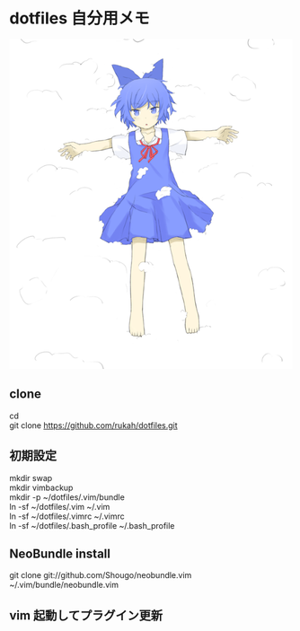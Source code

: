 # dotfiles 自分用メモ

<div style="text-align:center">
    <img src="https://raw.githubusercontent.com/rukah/rakugaki/6f332cbaa06c762e9989024ec2e75e29b20fe27a/cirno1.png" alt="cirno">
</div>

## clone
cd  
git clone https://github.com/rukah/dotfiles.git  

## 初期設定
mkdir swap    
mkdir vimbackup    
mkdir -p ~/dotfiles/.vim/bundle    
ln -sf ~/dotfiles/.vim ~/.vim    
ln -sf ~/dotfiles/.vimrc ~/.vimrc    
ln -sf ~/dotfiles/.bash_profile ~/.bash_profile    

## NeoBundle install
git clone git://github.com/Shougo/neobundle.vim ~/.vim/bundle/neobundle.vim  

## vim 起動してプラグイン更新

